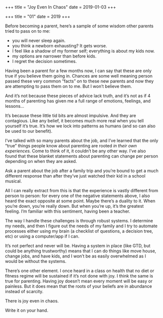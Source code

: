 +++
title = "Joy Even In Chaos"
date = 2019-01-03
+++

+++
title = "01"
date = 2019
+++

Before becoming a parent, here’s a sample of some wisdom other parents tried to pass on to me:

  * you will never sleep again.
  * you think a newborn exhausting? It gets worse.
  * I feel like a shadow of my former self; everything is about my kids now.
  * my options are narrower than before kids.
  * I regret the decision sometimes.

Having been a parent for a few months now, I can say that these are only true if you believe them going in. Chances are some well meaning person passed these very common “facts” on to these new parents and now they are attempting to pass them on to me. But I won&#8217;t believe them.

And it&#8217;s not because these pieces of advice lack truth, and it&#8217;s not as if 4 months of parenting has given me a full range of emotions, feelings, and lessons&#8230;

It&#8217;s because these little tid bits are almost impulsive. And they are contagious. Like any belief, it becomes much more real when you tell yourself it&#8217;s true. It&#8217;s how we lock into patterns as humans (and so can also be used to our benefit).

I&#8217;ve talked with so many parents about the job, and I&#8217;ve learned that the only “true” things people know about parenting are rooted _in their own experiences._ Come to think of it, it couldn’t be any other way. I&#8217;ve also found that these blanket statements about parenting can change per person depending on when they are asked.

Ask a parent about the job after a family trip and you&#8217;re bound to get a much different response than after they&#8217;ve just watched their kid in a school musical.

All I can really extract from this is that the experience is vastly different from person to person: for every one of the negative statements above, I also heard the exact opposite at some point. Maybe there&#8217;s a duality to it. When you&#8217;re down, you&#8217;re really down. But when you&#8217;re up, it&#8217;s the greatest feeling. I&#8217;m familiar with this sentiment, having been a teacher.

The way I handle these challenges is through robust systems. I determine my needs, and then I figure out the needs of my family and I try to automate processes either using my brain (a checklist of questions, a decision tree, etc) or using a computer/app if I can.

It&#8217;s not perfect and never will be. Having a system in place (like GTD, but could be anything trustworthy) means that I can do things like move house, change jobs, and have kids, and I won&#8217;t be as easily overwhelmed as I would be without the systems.

There&#8217;s one other element. I once heard in a class on health that no diet or fitness regime will be sustained if it&#8217;s not done with joy. I think the same is true for parenting. Having joy doesn&#8217;t mean every moment will be easy or painless. But it does mean that the roots of your beliefs are in abundance instead of scarcity.

There is joy even in chaos.

Write it on your hand.